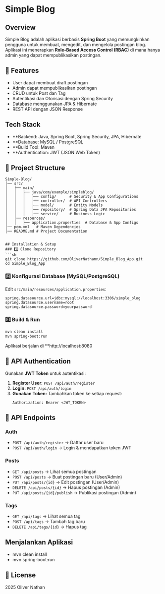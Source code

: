 # Simple Blog

## Overview
Simple Blog adalah aplikasi berbasis **Spring Boot** yang memungkinkan pengguna untuk membuat, mengedit, dan mengelola postingan blog. Aplikasi ini menerapkan **Role-Based Access Control (RBAC)** di mana hanya admin yang dapat mempublikasikan postingan.

## 🚀 Features
- User dapat membuat draft postingan
- Admin dapat mempublikasikan postingan
- CRUD untuk Post dan Tag
- Autentikasi dan Otorisasi dengan Spring Security
- Database menggunakan JPA & Hibernate
- REST API dengan JSON Response

## Tech Stack
- **Backend:  Java, Spring Boot, Spring Security, JPA, Hibernate
- **Database: MySQL / PostgreSQL
- **Build Tool:  Maven
- **Authentication: JWT (JSON Web Token)

## 📂 Project Structure
```
Simple-Blog/
│── src/
│   ├── main/
│   │   ├── java/com/example/simpleblog/
│   │   │   ├── config/      # Security & App Configurations
│   │   │   ├── controller/  # API Controllers
│   │   │   ├── model/       # Entity Models
│   │   │   ├── repository/  # Spring Data JPA Repositories
│   │   │   ├── service/     # Business Logic
│   │── resources/
│   │   ├── application.properties  # Database & App Configs
│── pom.xml   # Maven Dependencies
│── README.md # Project Documentation


## Installation & Setup
### 1️⃣ Clone Repository
```sh
git clone https://github.com/OliverNathann/Simple_Blog_App.git
cd Simple_Blog_App
```

### 2️⃣ Konfigurasi Database (MySQL/PostgreSQL)
Edit `src/main/resources/application.properties`:
```properties
spring.datasource.url=jdbc:mysql://localhost:3306/simple_blog
spring.datasource.username=root
spring.datasource.password=yourpassword
```

### 3️⃣ Build & Run
```sh
mvn clean install
mvn spring-boot:run
```
Aplikasi berjalan di **http://localhost:8080

## 🔐 API Authentication
Gunakan **JWT Token** untuk autentikasi:
1. **Register User:** `POST /api/auth/register`
2. **Login:** `POST /api/auth/login`
3. **Gunakan Token:** Tambahkan token ke setiap request:
   ```http
   Authorization: Bearer <JWT_TOKEN>
   ```

## 📌 API Endpoints
### **Auth**
- `POST /api/auth/register` → Daftar user baru
- `POST /api/auth/login` → Login & mendapatkan token JWT

### **Posts**
- `GET /api/posts` → Lihat semua postingan
- `POST /api/posts` → Buat postingan baru (User/Admin)
- `PUT /api/posts/{id}` → Edit postingan (User/Admin)
- `DELETE /api/posts/{id}` → Hapus postingan (Admin)
- `PUT /api/posts/{id}/publish` → Publikasi postingan (Admin)

### **Tags**
- `GET /api/tags` → Lihat semua tag
- `POST /api/tags` → Tambah tag baru
- `DELETE /api/tags/{id}` → Hapus tag

## **Menjalankan Aplikasi**
- mvn clean install
- mvn spring-boot:run

## 📝 License
2025 Oliver Nathan
